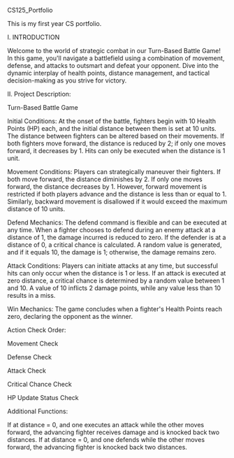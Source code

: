 CS125_Portfolio

This is my first year CS portfolio.

I. INTRODUCTION

Welcome to the world of strategic combat in our Turn-Based Battle Game! In this game, you'll navigate a battlefield using a combination of movement, defense, and attacks to outsmart and defeat your opponent. Dive into the dynamic interplay of health points, distance management, and tactical decision-making as you strive for victory.

II. Project Description: 

Turn-Based Battle Game

Initial Conditions:
At the onset of the battle, fighters begin with 10 Health Points (HP) each, and the initial distance between them is set at 10 units. The distance between fighters can be altered based on their movements. If both fighters move forward, the distance is reduced by 2; if only one moves forward, it decreases by 1. Hits can only be executed when the distance is 1 unit.

Movement Conditions:
Players can strategically maneuver their fighters. If both move forward, the distance diminishes by 2. If only one moves forward, the distance decreases by 1. However, forward movement is restricted if both players advance and the distance is less than or equal to 1. Similarly, backward movement is disallowed if it would exceed the maximum distance of 10 units.

Defend Mechanics:
The defend command is flexible and can be executed at any time. When a fighter chooses to defend during an enemy attack at a distance of 1, the damage incurred is reduced to zero. If the defender is at a distance of 0, a critical chance is calculated. A random value is generated, and if it equals 10, the damage is 1; otherwise, the damage remains zero.

Attack Conditions:
Players can initiate attacks at any time, but successful hits can only occur when the distance is 1 or less. If an attack is executed at zero distance, a critical chance is determined by a random value between 1 and 10. A value of 10 inflicts 2 damage points, while any value less than 10 results in a miss.

Win Mechanics:
The game concludes when a fighter's Health Points reach zero, declaring the opponent as the winner.

Action Check Order:

Movement Check

Defense Check

Attack Check

Critical Chance Check

HP Update Status Check

Additional Functions:

If at distance = 0, and one executes an attack while the other moves forward, the advancing fighter receives damage and is knocked back two distances.
If at distance = 0, and one defends while the other moves forward, the advancing fighter is knocked back two distances.
